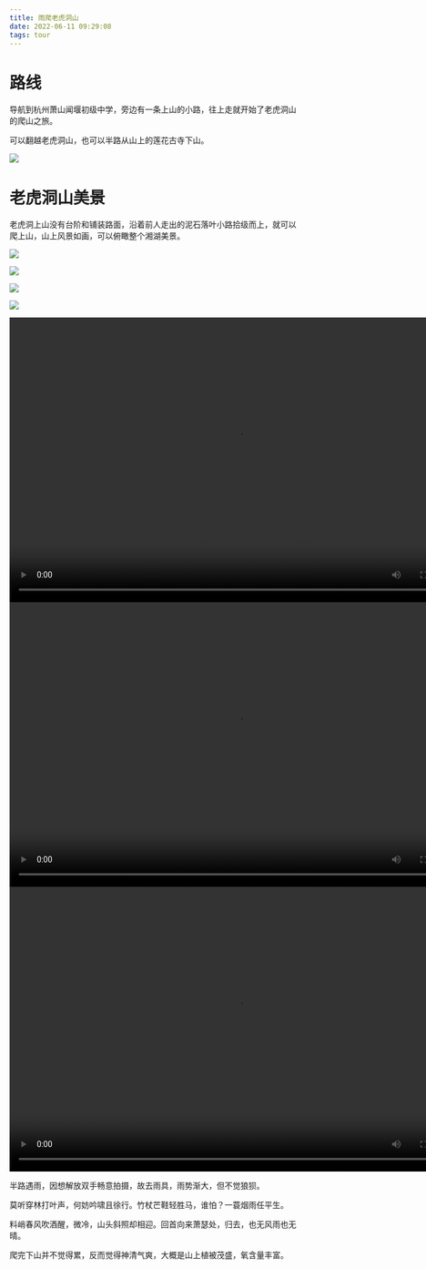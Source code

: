 ```yaml
---
title: 雨爬老虎洞山
date: 2022-06-11 09:29:08
tags: tour
---
```


# 路线

导航到杭州萧山闻堰初级中学，旁边有一条上山的小路，往上走就开始了老虎洞山的爬山之旅。

可以翻越老虎洞山，也可以半路从山上的莲花古寺下山。

![](1.png) 



# 老虎洞山美景

老虎洞上山没有台阶和铺装路面，沿着前人走出的泥石落叶小路拾级而上，就可以爬上山，山上风景如画，可以俯瞰整个湘湖美景。

![](1.jpg) 



![](2.jpg) 



![](3.jpg) 



![](4.jpg) 



<video width="800" height="500" controls="controls">
    <source src="video1.mp4" type="video/mp4">
</video>

<video width="800" height="500" controls="controls">
    <source src="video2.mp4" type="video/mp4">
</video>

<video width="800" height="500" controls="controls">
    <source src="video3.mp4" type="video/mp4">
</video>



半路遇雨，因想解放双手畅意拍摄，故去雨具，雨势渐大，但不觉狼狈。

莫听穿林打叶声，何妨吟啸且徐行。竹杖芒鞋轻胜马，谁怕？一蓑烟雨任平生。

料峭春风吹酒醒，微冷，山头斜照却相迎。回首向来萧瑟处，归去，也无风雨也无晴。



爬完下山并不觉得累，反而觉得神清气爽，大概是山上植被茂盛，氧含量丰富。











